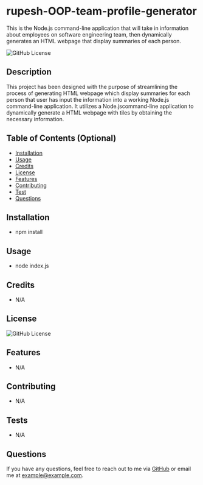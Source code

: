 # rupesh-OOP-team-profile-generator

This is the Node.js command-line application that will take in information about employees on software engineering team, then dynamically generates an HTML webpage that display summaries of each person.

![GitHub License](https://img.shields.io/badge/license-MIT-blue)

## Description

This project has been designed with the purpose of streamlining the process of generating HTML webpage which display summaries for each person that user has input the information into a working Node.js command-line application. It utilizes a Node.jscommand-line application to dynamically generate a HTML webpage with tiles by obtaining the necessary information.

## Table of Contents (Optional)

- [Installation](#installation)
- [Usage](#usage)
- [Credits](#credits)
- [License](#license)
- [Features](#features)
- [Contributing](#contributing)
- [Test](#test)
- [Questions](#question)

## Installation

- npm install

## Usage

- node index.js

## Credits

- N/A

## License

![GitHub License](https://img.shields.io/badge/license-MIT-blue)

## Features

- N/A

## Contributing

- N/A

## Tests

- N/A

## Questions

If you have any questions, feel free to reach out to me via [GitHub](https://github.com/rrana5106) or email me at example@example.com.
